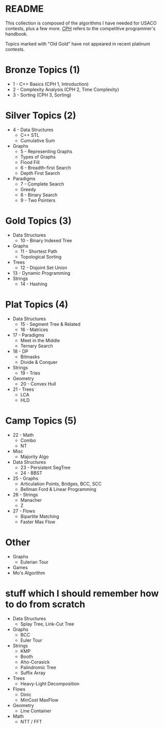 # README

This collection is composed of the algorithms I have needed for USACO contests, plus a few more. [CPH](https://cses.fi/book.pdf) refers to the competitive programmer's handbook.

Topics marked with "Old Gold" have not appeared in recent platinum contests.

# Bronze Topics (1)

  * 1 - C++ Basics (CPH 1, Introduction)
  * 2 - Complexity Analysis (CPH 2, Time Complexity)
  * 3 - Sorting (CPH 3, Sorting)

# Silver Topics (2)

  * 4 - Data Structures
    * C++ STL
    * Cumulative Sum
  * Graphs
    * 5 - Representing Graphs
    * Types of Graphs 
    * Flood Fill
    * 6 - Breadth-first Search
    * Depth First Search
  * Paradigms
    * 7 - Complete Search
    * Greedy
    * 8 - Binary Search
    * 9 - Two Pointers 

# Gold Topics (3)

  * Data Structures
  	* 10 - Binary Indexed Tree
  * Graphs
  	* 11 - Shortest Path
  	* Topological Sorting
  * Trees
  	* 12 - Disjoint Set Union
  * 13 - Dynamic Programming
  * Strings
  	* 14 - Hashing

# Plat Topics (4)

  * Data Structures
    * 15 - Segment Tree & Related
    * 16 - Matrices
  * 17 - Paradigms
    * Meet in the Middle
    * Ternary Search
  * 18 - DP
    * Bitmasks
    * Divide & Conquer
  * Strings
    * 19 - Tries
  * Geometry
    * 20 - Convex Hull
  * 21 - Trees
    * LCA
    * HLD

# Camp Topics (5)

  * 22 - Math
  	* Combo
  	* NT
  * Misc
  	* Majority Algo
  * Data Structures
    * 23 - Persistent SegTree
    * 24 - BBST
  * 25 - Graphs
    * Articulation Points, Bridges, BCC, SCC
    * Bellman Ford & Linear Programming
  * 26 - Strings
    * Manacher
    * Z
  * 27 - Flows
    * Bipartite Matching
    * Faster Max Flow

# Other

  * Graphs
  	* Eulerian Tour
  * Games
  * Mo's Algorithm

# stuff which I should remember how to do from scratch

  * Data Structures
    * Splay Tree, Link-Cut Tree
  * Graphs
    * BCC
    * Euler Tour
  * Strings
    * KMP
    * Booth
    * Aho-Corasick
    * Palindromic Tree
    * Suffix Array
  * Trees
    * Heavy-Light Decomposition
  * Flows
    * Dinic
    * MinCost MaxFlow
  * Geometry
    * Line Container
  * Math
    * NTT / FFT

